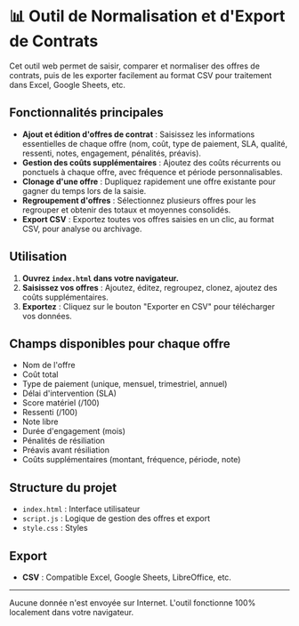 # 📊 Outil de Normalisation et d'Export de Contrats

Cet outil web permet de saisir, comparer et normaliser des offres de contrats, puis de les exporter facilement au format CSV pour traitement dans Excel, Google Sheets, etc.

## Fonctionnalités principales

- **Ajout et édition d'offres de contrat** : Saisissez les informations essentielles de chaque offre (nom, coût, type de paiement, SLA, qualité, ressenti, notes, engagement, pénalités, préavis).
- **Gestion des coûts supplémentaires** : Ajoutez des coûts récurrents ou ponctuels à chaque offre, avec fréquence et période personnalisables.
- **Clonage d'une offre** : Dupliquez rapidement une offre existante pour gagner du temps lors de la saisie.
- **Regroupement d'offres** : Sélectionnez plusieurs offres pour les regrouper et obtenir des totaux et moyennes consolidés.
- **Export CSV** : Exportez toutes vos offres saisies en un clic, au format CSV, pour analyse ou archivage.

## Utilisation

1. **Ouvrez `index.html` dans votre navigateur.**
2. **Saisissez vos offres** : Ajoutez, éditez, regroupez, clonez, ajoutez des coûts supplémentaires.
3. **Exportez** : Cliquez sur le bouton "Exporter en CSV" pour télécharger vos données.

## Champs disponibles pour chaque offre

- Nom de l'offre
- Coût total
- Type de paiement (unique, mensuel, trimestriel, annuel)
- Délai d'intervention (SLA)
- Score matériel (/100)
- Ressenti (/100)
- Note libre
- Durée d'engagement (mois)
- Pénalités de résiliation
- Préavis avant résiliation
- Coûts supplémentaires (montant, fréquence, période, note)

## Structure du projet

- `index.html` : Interface utilisateur
- `script.js` : Logique de gestion des offres et export
- `style.css` : Styles

## Export

- **CSV** : Compatible Excel, Google Sheets, LibreOffice, etc.

---

Aucune donnée n'est envoyée sur Internet. L'outil fonctionne 100% localement dans votre navigateur.
